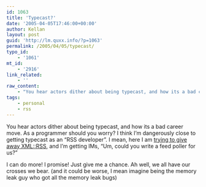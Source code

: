 ```yaml
---
id: 1063
title: 'Typecast?'
date: '2005-04-05T17:46:00+00:00'
author: Kellan
layout: post
guid: 'http://lm.quxx.info/?p=1063'
permalink: /2005/04/05/typecast/
typo_id:
    - '1061'
mt_id:
    - '2916'
link_related:
    - ''
raw_content:
    - "You hear actors dither about being typecast, and how its a bad career move.  As a programmer should you worry?  I think I\\'m dangerously close to getting typecast as an \\\"RSS developer\\\".  I mean, here I am [trying to give away XML::RSS](http://laughingmeme.org/archives/002913.html#002913), and I\\'m getting IMs, \\\"Um, could you write a feed poller for us?\\\"\r\n\r\nI can do more!  I promise!  Just give me a chance.   Ah well, we all have our crosses we bear. (and it could be worse, I mean imagine being the memory leak guy who got all the memory leak bugs)"
tags:
    - personal
    - rss
---
```


You hear actors dither about being typecast, and how its a bad career move. As a programmer should you worry? I think I’m dangerously close to getting typecast as an “RSS developer”. I mean, here I am [trying to give away XML::RSS](http://laughingmeme.org/archives/002913.html#002913), and I’m getting IMs, “Um, could you write a feed poller for us?”

I can do more! I promise! Just give me a chance. Ah well, we all have our crosses we bear. (and it could be worse, I mean imagine being the memory leak guy who got all the memory leak bugs)